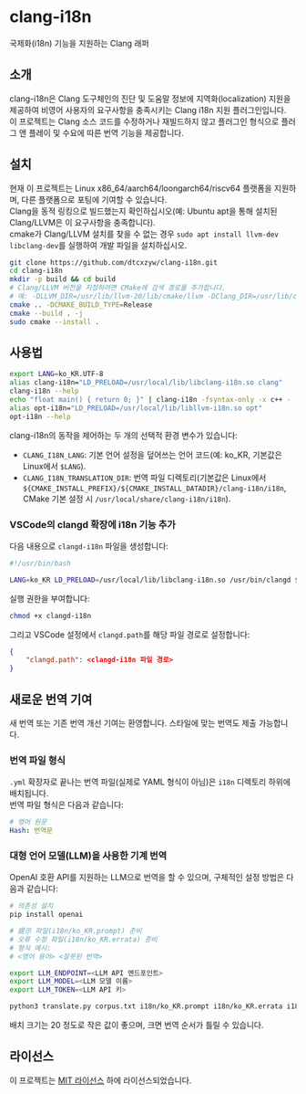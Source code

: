 # clang-i18n  
국제화(i18n) 기능을 지원하는 Clang 래퍼  

## 소개  
clang-i18n은 Clang 도구체인의 진단 및 도움말 정보에 지역화(localization) 지원을 제공하여 비영어 사용자의 요구사항을 충족시키는 Clang i18n 지원 플러그인입니다.  
이 프로젝트는 Clang 소스 코드를 수정하거나 재빌드하지 않고 플러그인 형식으로 플러그 앤 플레이 및 수요에 따른 번역 기능을 제공합니다.  

## 설치  
현재 이 프로젝트는 Linux x86_64/aarch64/loongarch64/riscv64 플랫폼을 지원하며, 다른 플랫폼으로 포팅에 기여할 수 있습니다.  
Clang을 동적 링킹으로 빌드했는지 확인하십시오(예: Ubuntu apt을 통해 설치된 Clang/LLVM은 이 요구사항을 충족합니다).  
cmake가 Clang/LLVM 설치를 찾을 수 없는 경우 `sudo apt install llvm-dev libclang-dev`를 실행하여 개발 파일을 설치하십시오.  

```bash
git clone https://github.com/dtcxzyw/clang-i18n.git  
cd clang-i18n  
mkdir -p build && cd build  
# Clang/LLVM 버전을 지정하려면 CMake에 검색 경로를 추가합니다.  
# 예: -DLLVM_DIR=/usr/lib/llvm-20/lib/cmake/llvm -DClang_DIR=/usr/lib/cmake/clang-20  
cmake .. -DCMAKE_BUILD_TYPE=Release  
cmake --build . -j  
sudo cmake --install .  
```  

## 사용법  
```bash  
export LANG=ko_KR.UTF-8  
alias clang-i18n="LD_PRELOAD=/usr/local/lib/libclang-i18n.so clang"  
clang-i18n --help  
echo "float main() { return 0; }" | clang-i18n -fsyntax-only -x c++ -  
alias opt-i18n="LD_PRELOAD=/usr/local/lib/libllvm-i18n.so opt"  
opt-i18n --help  
```  

clang-i18n의 동작을 제어하는 두 개의 선택적 환경 변수가 있습니다:  
- `CLANG_I18N_LANG`: 기본 언어 설정을 덮어쓰는 언어 코드(예: ko_KR, 기본값은 Linux에서 `$LANG`).  
- `CLANG_I18N_TRANSLATION_DIR`: 번역 파일 디렉토리(기본값은 Linux에서 `${CMAKE_INSTALL_PREFIX}/${CMAKE_INSTALL_DATADIR}/clang-i18n/i18n`, CMake 기본 설정 시 `/usr/local/share/clang-i18n/i18n`).  

### VSCode의 clangd 확장에 i18n 기능 추가  
다음 내용으로 `clangd-i18n` 파일을 생성합니다:  
```bash  
#!/usr/bin/bash  

LANG=ko_KR LD_PRELOAD=/usr/local/lib/libclang-i18n.so /usr/bin/clangd $@  
```  
실행 권한을 부여합니다:  
```bash  
chmod +x clangd-i18n  
```  
그리고 VSCode 설정에서 `clangd.path`를 해당 파일 경로로 설정합니다:  
```json  
{  
    "clangd.path": <clangd-i18n 파일 경로>  
}  
```  

## 새로운 번역 기여  
새 번역 또는 기존 번역 개선 기여는 환영합니다. 스타일에 맞는 번역도 제출 가능합니다.  

### 번역 파일 형식  
`.yml` 확장자로 끝나는 번역 파일(실제로 YAML 형식이 아님)은 `i18n` 디렉토리 하위에 배치됩니다.  
번역 파일 형식은 다음과 같습니다:  
```yaml  
# 영어 원문  
Hash: 번역문  
```  

### 대형 언어 모델(LLM)을 사용한 기계 번역  
OpenAI 호환 API를 지원하는 LLM으로 번역을 할 수 있으며, 구체적인 설정 방법은 다음과 같습니다:  
```bash  
# 의존성 설치  
pip install openai  

# 提示 파일(i18n/ko_KR.prompt) 준비  
# 오류 수정 파일(i18n/ko_KR.errata) 준비  
# 형식 예시:  
# <영어 용어> <잘못된 번역>  

export LLM_ENDPOINT=<LLM API 엔드포인트>  
export LLM_MODEL=<LLM 모델 이름>  
export LLM_TOKEN=<LLM API 키>  

python3 translate.py corpus.txt i18n/ko_KR.prompt i18n/ko_KR.errata i18n/ko_KR.yml <배치 크기>  
```  
배치 크기는 20 정도로 작은 값이 좋으며, 크면 번역 순서가 틀릴 수 있습니다.  

## 라이선스  
이 프로젝트는 [MIT 라이선스](LICENSE) 하에 라이선스되었습니다.
